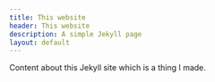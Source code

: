 ```yaml
---
title: This website
header: This website
description: A simple Jekyll page
layout: default
---
```


Content about this Jekyll site which is a thing I made.
